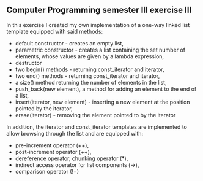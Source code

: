 ## Computer Programming semester III exercise III
In this exercise I created my own implementation of a one-way linked list template equipped with said methods:
* default constructor - creates an empty list,
* parametric constructor - creates a list containing the set number of elements, whose values are given by a lambda expression,
* destructor
* two begin() methods - returning const_iterator and iterator,
* two end() methods - returning const_iterator and iterator,
* a size() method returning the number of elements in the list,
* push_back(new element), a method for adding an element to the end of a list,
* insert(iterator, new element) - inserting a new element at the position pointed by the iterator,
* erase(iterator) - removing the element pointed to by the iterator

In addition, the iterator and const_iterator templates are implemented to allow browsing through the list and are equipped with:
* pre-increment operator (++),
* post-increment operator (++),
* dereference operator, chunking operator (*),
* indirect access operator for list components (->),
* comparison operator (!=)
